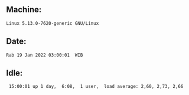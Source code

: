 ## Machine:
```
Linux 5.13.0-7620-generic GNU/Linux
```
## Date:
```
Rab 19 Jan 2022 03:00:01  WIB
```
## Idle:
```
 15:00:01 up 1 day,  6:08,  1 user,  load average: 2,60, 2,73, 2,66
```
